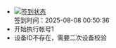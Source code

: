- [![签到状态](https://github.com/womade/Cloud189-Actions/actions/workflows/main.yml/badge.svg?branch=main)](https://github.com/womade/Cloud189-Actions/actions/workflows/main.yml) <br> 签到时间：2025-08-08 00:50:36
- 开始执行帐号1
- 设备ID不存在，需要二次设备校验
